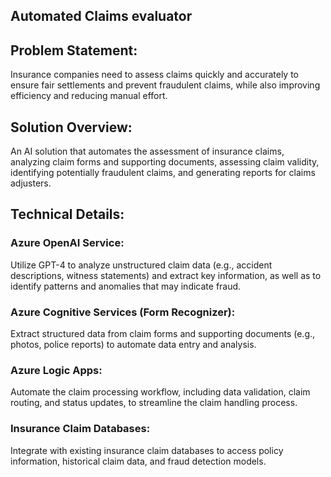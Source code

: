 ## Automated Claims evaluator

## Problem Statement: 
Insurance companies need to assess claims quickly and accurately to 
ensure fair settlements and prevent fraudulent claims, while also improving efficiency and 
reducing manual effort.

## Solution Overview: 
An AI solution that automates the assessment of insurance claims, 
analyzing claim forms and supporting documents, assessing claim validity, identifying 
potentially fraudulent claims, and generating reports for claims adjusters.

## Technical Details: 
### Azure OpenAI Service: 
Utilize GPT-4 to analyze unstructured claim data (e.g., 
accident descriptions, witness statements) and extract key information, as well as 
to identify patterns and anomalies that may indicate fraud.
### Azure Cognitive Services (Form Recognizer): 
Extract structured data from claim 
forms and supporting documents (e.g., photos, police reports) to automate data 
entry and analysis.
### Azure Logic Apps: 
Automate the claim processing workflow, including data 
validation, claim routing, and status updates, to streamline the claim handling 
process.
### Insurance Claim Databases: 
Integrate with existing insurance claim databases to 
access policy information, historical claim data, and fraud detection models.

